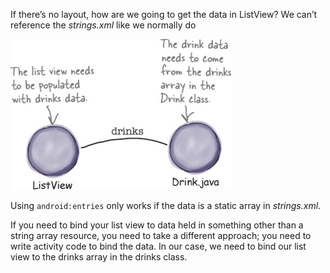 If there’s no layout, how are we going to get the data in ListView? We can’t reference the *strings.xml* like we normally do

![](.guides/img/35.png)

Using `android:entries` only works if the data is a static array in *strings.xml*. 

If you need to bind your list view to data held in something other than a string array resource, you need to take a different approach; you need to write activity code to bind the data. In our case, we need to bind our list view to the drinks array in the drinks class. 